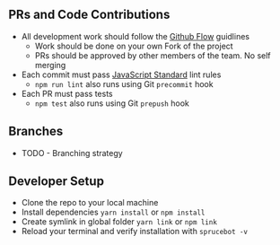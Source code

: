 ## PRs and Code Contributions
* All development work should follow the [Github Flow](https://guides.github.com/introduction/flow/) guidlines
  * Work should be done on your own Fork of the project
  * PRs should be approved by other members of the team. No self merging
* Each commit must pass [JavaScript Standard](http://standardjs.com/) lint rules
  * `npm run lint` also runs using Git `precommit` hook
* Each PR must pass tests
  * `npm test` also runs using Git `prepush` hook

## Branches
* TODO - Branching strategy

## Developer Setup
* Clone the repo to your local machine
* Install dependencies `yarn install` or `npm install`
* Create symlink in global folder `yarn link` or `npm link`
* Reload your terminal and verify installation with `sprucebot -v`